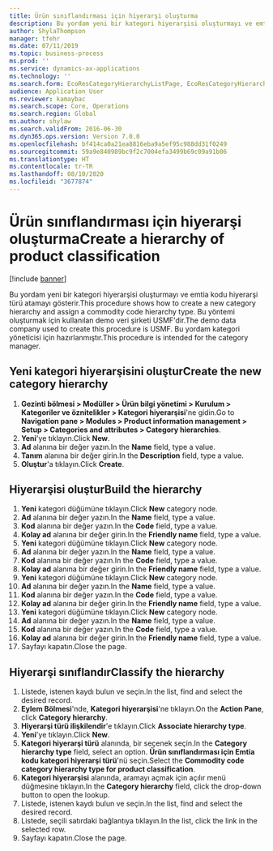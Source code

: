 ```yaml
---
title: Ürün sınıflandırması için hiyerarşi oluşturma
description: Bu yordam yeni bir kategori hiyerarşisi oluşturmayı ve emtia kodu hiyerarşi türü atamayı gösterir.
author: ShylaThompson
manager: tfehr
ms.date: 07/11/2019
ms.topic: business-process
ms.prod: ''
ms.service: dynamics-ax-applications
ms.technology: ''
ms.search.form: EcoResCategoryHierarchyListPage, EcoResCategoryHierarchyCreate, EcoResCategory, EcoResCategoryHierarchyRole, EcoResProductCategory, EcoResCategorySearchList, EcoResCategoryHierarchyFactbox, EcoResCategoryFriendlyName, EcoResCategoryAddProduct
audience: Application User
ms.reviewer: kamaybac
ms.search.scope: Core, Operations
ms.search.region: Global
ms.author: shylaw
ms.search.validFrom: 2016-06-30
ms.dyn365.ops.version: Version 7.0.0
ms.openlocfilehash: bf414ca0a21ea8816eba9a5ef95c988dd31f0249
ms.sourcegitcommit: 59a9e840989bc9f2c7004efa3499b69c09a91b06
ms.translationtype: HT
ms.contentlocale: tr-TR
ms.lasthandoff: 08/10/2020
ms.locfileid: "3677874"
---
```

# <a name="create-a-hierarchy-of-product-classification"></a><span data-ttu-id="8607d-103">Ürün sınıflandırması için hiyerarşi oluşturma</span><span class="sxs-lookup"><span data-stu-id="8607d-103">Create a hierarchy of product classification</span></span>

[!include [banner](../../includes/banner.md)]

<span data-ttu-id="8607d-104">Bu yordam yeni bir kategori hiyerarşisi oluşturmayı ve emtia kodu hiyerarşi türü atamayı gösterir.</span><span class="sxs-lookup"><span data-stu-id="8607d-104">This procedure shows how to create a new category hierarchy and assign a commodity code hierarchy type.</span></span> <span data-ttu-id="8607d-105">Bu yöntemi oluşturmak için kullanılan demo veri şirketi USMF'dir.</span><span class="sxs-lookup"><span data-stu-id="8607d-105">The demo data company used to create this procedure is USMF.</span></span> <span data-ttu-id="8607d-106">Bu yordam kategori yöneticisi için hazırlanmıştır.</span><span class="sxs-lookup"><span data-stu-id="8607d-106">This procedure is intended for the category manager.</span></span>


## <a name="create-the-new-category-hierarchy"></a><span data-ttu-id="8607d-107">Yeni kategori hiyerarşisini oluştur</span><span class="sxs-lookup"><span data-stu-id="8607d-107">Create the new category hierarchy</span></span>
1. <span data-ttu-id="8607d-108">**Gezinti bölmesi > Modüller > Ürün bilgi yönetimi > Kurulum > Kategoriler ve öznitelikler > Kategori hiyerarşisi**'ne gidin.</span><span class="sxs-lookup"><span data-stu-id="8607d-108">Go to **Navigation pane > Modules > Product information management > Setup > Categories and attributes > Category hierarchies**.</span></span>
2. <span data-ttu-id="8607d-109">**Yeni**'ye tıklayın.</span><span class="sxs-lookup"><span data-stu-id="8607d-109">Click **New**.</span></span>
3. <span data-ttu-id="8607d-110">**Ad** alanına bir değer yazın.</span><span class="sxs-lookup"><span data-stu-id="8607d-110">In the **Name** field, type a value.</span></span>
4. <span data-ttu-id="8607d-111">**Tanım** alanına bir değer girin.</span><span class="sxs-lookup"><span data-stu-id="8607d-111">In the **Description** field, type a value.</span></span>
5. <span data-ttu-id="8607d-112">**Oluştur**'a tıklayın.</span><span class="sxs-lookup"><span data-stu-id="8607d-112">Click **Create**.</span></span>

## <a name="build-the-hierarchy"></a><span data-ttu-id="8607d-113">Hiyerarşisi oluştur</span><span class="sxs-lookup"><span data-stu-id="8607d-113">Build the hierarchy</span></span>
1. <span data-ttu-id="8607d-114">**Yeni** kategori düğümüne tıklayın.</span><span class="sxs-lookup"><span data-stu-id="8607d-114">Click **New** category node.</span></span>
2. <span data-ttu-id="8607d-115">**Ad** alanına bir değer yazın.</span><span class="sxs-lookup"><span data-stu-id="8607d-115">In the **Name** field, type a value.</span></span>
3. <span data-ttu-id="8607d-116">**Kod** alanına bir değer yazın.</span><span class="sxs-lookup"><span data-stu-id="8607d-116">In the **Code** field, type a value.</span></span>
4. <span data-ttu-id="8607d-117">**Kolay ad** alanına bir değer girin.</span><span class="sxs-lookup"><span data-stu-id="8607d-117">In the **Friendly name** field, type a value.</span></span>
5. <span data-ttu-id="8607d-118">**Yeni** kategori düğümüne tıklayın.</span><span class="sxs-lookup"><span data-stu-id="8607d-118">Click **New** category node.</span></span>
6. <span data-ttu-id="8607d-119">**Ad** alanına bir değer yazın.</span><span class="sxs-lookup"><span data-stu-id="8607d-119">In the **Name** field, type a value.</span></span>
7. <span data-ttu-id="8607d-120">**Kod** alanına bir değer yazın.</span><span class="sxs-lookup"><span data-stu-id="8607d-120">In the **Code** field, type a value.</span></span>
8. <span data-ttu-id="8607d-121">**Kolay ad** alanına bir değer girin.</span><span class="sxs-lookup"><span data-stu-id="8607d-121">In the **Friendly name** field, type a value.</span></span>
9. <span data-ttu-id="8607d-122">**Yeni** kategori düğümüne tıklayın.</span><span class="sxs-lookup"><span data-stu-id="8607d-122">Click **New** category node.</span></span>
10. <span data-ttu-id="8607d-123">**Ad** alanına bir değer yazın.</span><span class="sxs-lookup"><span data-stu-id="8607d-123">In the **Name** field, type a value.</span></span>
11. <span data-ttu-id="8607d-124">**Kod** alanına bir değer yazın.</span><span class="sxs-lookup"><span data-stu-id="8607d-124">In the **Code** field, type a value.</span></span>
12. <span data-ttu-id="8607d-125">**Kolay ad** alanına bir değer girin.</span><span class="sxs-lookup"><span data-stu-id="8607d-125">In the **Friendly name** field, type a value.</span></span>
13. <span data-ttu-id="8607d-126">**Yeni** kategori düğümüne tıklayın.</span><span class="sxs-lookup"><span data-stu-id="8607d-126">Click **New** category node.</span></span>
14. <span data-ttu-id="8607d-127">**Ad** alanına bir değer yazın.</span><span class="sxs-lookup"><span data-stu-id="8607d-127">In the **Name** field, type a value.</span></span>
15. <span data-ttu-id="8607d-128">**Kod** alanına bir değer yazın.</span><span class="sxs-lookup"><span data-stu-id="8607d-128">In the **Code** field, type a value.</span></span>
16. <span data-ttu-id="8607d-129">**Kolay ad** alanına bir değer girin.</span><span class="sxs-lookup"><span data-stu-id="8607d-129">In the **Friendly name** field, type a value.</span></span>
17. <span data-ttu-id="8607d-130">Sayfayı kapatın.</span><span class="sxs-lookup"><span data-stu-id="8607d-130">Close the page.</span></span>

## <a name="classify-the-hierarchy"></a><span data-ttu-id="8607d-131">Hiyerarşi sınıflandır</span><span class="sxs-lookup"><span data-stu-id="8607d-131">Classify the hierarchy</span></span>
1. <span data-ttu-id="8607d-132">Listede, istenen kaydı bulun ve seçin.</span><span class="sxs-lookup"><span data-stu-id="8607d-132">In the list, find and select the desired record.</span></span>
2. <span data-ttu-id="8607d-133">**Eylem Bölmesi**'nde, **Kategori hiyerarşisi**'ne tıklayın.</span><span class="sxs-lookup"><span data-stu-id="8607d-133">On the **Action Pane**, click **Category hierarchy**.</span></span>
3. <span data-ttu-id="8607d-134">**Hiyerarşi türü ilişkilendir**'e tıklayın.</span><span class="sxs-lookup"><span data-stu-id="8607d-134">Click **Associate hierarchy type**.</span></span>
4. <span data-ttu-id="8607d-135">**Yeni**'ye tıklayın.</span><span class="sxs-lookup"><span data-stu-id="8607d-135">Click **New**.</span></span>
5. <span data-ttu-id="8607d-136">**Kategori hiyerarşi türü** alanında, bir seçenek seçin.</span><span class="sxs-lookup"><span data-stu-id="8607d-136">In the **Category hierarchy type** field, select an option.</span></span> <span data-ttu-id="8607d-137">**Ürün sınıflandırması için Emtia kodu kategori hiyerarşi türü**'nü seçin.</span><span class="sxs-lookup"><span data-stu-id="8607d-137">Select the **Commodity code category hierarchy type for product classification**.</span></span>  
6. <span data-ttu-id="8607d-138">**Kategori hiyerarşisi** alanında, aramayı açmak için açılır menü düğmesine tıklayın.</span><span class="sxs-lookup"><span data-stu-id="8607d-138">In the **Category hierarchy** field, click the drop-down button to open the lookup.</span></span>
7. <span data-ttu-id="8607d-139">Listede, istenen kaydı bulun ve seçin.</span><span class="sxs-lookup"><span data-stu-id="8607d-139">In the list, find and select the desired record.</span></span>
8. <span data-ttu-id="8607d-140">Listede, seçili satırdaki bağlantıya tıklayın.</span><span class="sxs-lookup"><span data-stu-id="8607d-140">In the list, click the link in the selected row.</span></span>
9. <span data-ttu-id="8607d-141">Sayfayı kapatın.</span><span class="sxs-lookup"><span data-stu-id="8607d-141">Close the page.</span></span>

